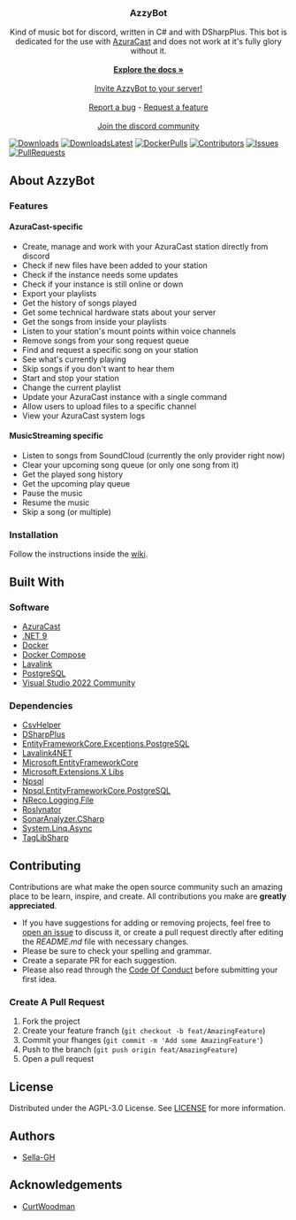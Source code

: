 <br/>
<p align="center">
  <h3 align="center">AzzyBot</h3>
  
  <p align="center">
    Kind of music bot for discord, written in C# and with DSharpPlus. This bot is dedicated for the use with <a href="https://github.com/AzuraCast/AzuraCast">AzuraCast</a> and does not work at it's fully glory without it. 
    <br/>
    <br/>
    <a href="https://github.com/Sella-GH/AzzyBot/wiki"><strong>Explore the docs »</strong></a>
    <br/>
    <br/>
    <a href="https://discord.com/oauth2/authorize?client_id=1270502179936931840&scope=applications.commands%20bot&permissions=35840">Invite AzzyBot to your server!</a>
    <br/>
    <br/>
    <a href="https://github.com/Sella-GH/AzzyBot/issues/new?assignees=Sella-GH&labels=bug&projects=&template=bug_report.yml&title=%5BBUG%5D">Report a bug</a>
    -
    <a href="https://github.com/Sella-GH/AzzyBot/issues/new?assignees=Sella-GH&labels=enhancement&projects=&template=feature_request.yml&title=%5BFEATURE%5D">Request a feature</a>
    <br/>
    <br/>
    <a href="https://discord.gg/8j6kRAJ5AY">Join the discord community</a>
  </p>
</p>

[![Downloads](https://img.shields.io/github/downloads/Sella-GH/AzzyBot/total)](https://github.com/Sella-GH/AzzyBot/releases)
[![DownloadsLatest](https://img.shields.io/github/downloads/Sella-GH/AzzyBot/latest/total)](https://github.com/Sella-GH/AzzyBot/releases/latest)
[![DockerPulls](https://img.shields.io/docker/pulls/sellagh/azzybot)](https://hub.docker.com/r/sellagh/azzybot)
[![Contributors](https://img.shields.io/github/contributors/Sella-GH/AzzyBot?color=dark-green)](https://github.com/Sella-GH/AzzyBot/graphs/contributors)
[![Issues](https://img.shields.io/github/issues/Sella-GH/AzzyBot)](https://github.com/Sella-GH/AzzyBot/issues)
[![PullRequests](https://img.shields.io/github/issues-pr/Sella-GH/AzzyBot)](https://github.com/Sella-GH/AzzyBot/pulls)

## About AzzyBot

### Features
#### AzuraCast-specific
* Create, manage and work with your AzuraCast station directly from discord
* Check if new files have been added to your station
* Check if the instance needs some updates
* Check if your instance is still online or down
* Export your playlists
* Get the history of songs played
* Get some technical hardware stats about your server
* Get the songs from inside your playlists
* Listen to your station's mount points within voice channels
* Remove songs from your song request queue
* Find and request a specific song on your station
* See what's currently playing
* Skip songs if you don't want to hear them
* Start and stop your station
* Change the current playlist
* Update your AzuraCast instance with a single command
* Allow users to upload files to a specific channel
* View your AzuraCast system logs

#### MusicStreaming specific
* Listen to songs from SoundCloud (currently the only provider right now)
* Clear your upcoming song queue (or only one song from it)
* Get the played song history
* Get the upcoming play queue
* Pause the music
* Resume the music
* Skip a song (or multiple)

### Installation

Follow the instructions inside the [wiki](https://github.com/Sella-GH/AzzyBot/wiki).

## Built With
### Software
* [AzuraCast](https://github.com/AzuraCast/AzuraCast)
* [.NET 9](https://github.com/dotnet/runtime)
* [Docker](https://docker.com/)
* [Docker Compose](https://docker.com/)
* [Lavalink](https://github.com/lavalink-devs/Lavalink)
* [PostgreSQL](https://www.postgresql.org/)
* [Visual Studio 2022 Community](https://visualstudio.microsoft.com/de/downloads)

### Dependencies
* [CsvHelper](https://github.com/JoshClose/CsvHelper)
* [DSharpPlus](https://github.com/DSharpPlus/DSharpPlus)
* [EntityFrameworkCore.Exceptions.PostgreSQL](https://github.com/Giorgi/EntityFramework.Exceptions)
* [Lavalink4NET](https://github.com/angelobreuer/Lavalink4NET)
* [Microsoft.EntityFrameworkCore](https://github.com/dotnet/efcore)
* [Microsoft.Extensions.X Libs](https://github.com/dotnet/runtime)
* [Npsql](https://github.com/npgsql/npgsql)
* [Npsql.EntityFrameworkCore.PostgreSQL](https://github.com/npgsql/efcore.pg)
* [NReco.Logging.File](https://github.com/NReco/Logging)
* [Roslynator](https://github.com/dotnet/roslynator)
* [SonarAnalyzer.CSharp](https://github.com/SonarSource/sonar-dotnet)
* [System.Linq.Async](https://github.com/dotnet/reactive)
* [TagLibSharp](https://github.com/mono/taglib-sharp)

## Contributing

Contributions are what make the open source community such an amazing place to be learn, inspire, and create. All contributions you make are **greatly appreciated**.
* If you have suggestions for adding or removing projects, feel free to [open an issue](https://github.com/Sella-GH/AzzyBot/issues/new/choose) to discuss it, or create a pull request directly after editing the *README.md* file with necessary changes.
* Please be sure to check your spelling and grammar.
* Create a separate PR for each suggestion.
* Please also read through the [Code Of Conduct](https://github.com/Sella-GH/AzzyBot/blob/main/CODE_OF_CONDUCT.md) before submitting your first idea.

### Create A Pull Request

1. Fork the project
2. Create your feature franch (`git checkout -b feat/AmazingFeature`)
3. Commit your fhanges (`git commit -m 'Add some AmazingFeature'`)
4. Push to the branch (`git push origin feat/AmazingFeature`)
5. Open a pull request

## License

Distributed under the AGPL-3.0 License. See [LICENSE](https://github.com/Sella-GH/AzzyBot/blob/main/LICENSE) for more information.

## Authors

* [Sella-GH](https://github.com/Sella-GH)

## Acknowledgements

* [CurtWoodman](https://github.com/CurtWoodman)
